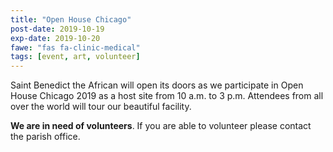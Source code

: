 ```yaml
---
title: "Open House Chicago"
post-date: 2019-10-19
exp-date: 2019-10-20
fawe: "fas fa-clinic-medical"
tags: [event, art, volunteer]
---
```

Saint Benedict the African will open its doors as we participate in Open House Chicago 2019 as a host site from 10 a.m. to 3 p.m. Attendees from all over the world will tour our beautiful facility.

**We are in need of volunteers**. If you are able to volunteer please contact the parish office.